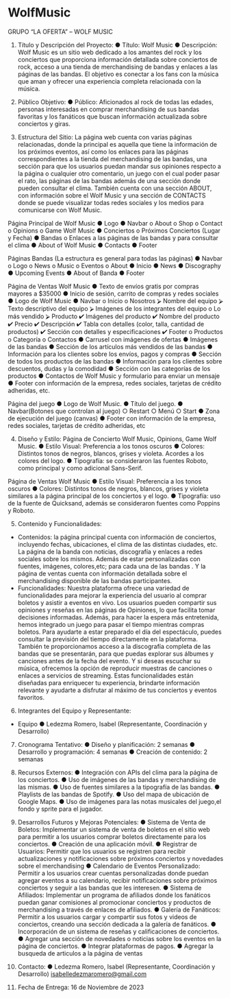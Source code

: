 # WolfMusic

GRUPO “LA OFERTA” – WOLF MUSIC
1. Título y Descripción del Proyecto:
●	Título: Wolf Music
●	Descripción: Wolf Music es un sitio web dedicado a los amantes del rock y los conciertos que proporciona información detallada sobre conciertos de rock, acceso a una tienda de merchandising de bandas y enlaces a las páginas de las bandas. El objetivo es conectar a los fans con la música que aman y ofrecer una experiencia completa relacionada con la música.

2. Público Objetivo:
●	Público: Aficionados al rock de todas las edades, personas interesadas en comprar merchandising de sus bandas favoritas y los fanáticos que buscan información actualizada sobre conciertos y giras.

3. Estructura del Sitio:
La página web cuenta con varias páginas relacionadas, donde la principal es aquella que tiene la información de los próximos eventos, así como los enlaces para las páginas correspondientes a la tienda del merchandising de las bandas, una sección para que los usuarios puedan mandar sus opiniones respecto a la página o cualquier otro comentario, un juego con el cual poder pasar el rato, las páginas de las bandas además de una sección donde pueden consultar el clima. También cuenta con una sección ABOUT, con información sobre el Wolf Music y una sección de CONTACTS donde se puede visualizar todas redes sociales y los medios para comunicarse con Wolf Music.

Página Principal de Wolf Music
●	Logo
●	Navbar
      o	About
      o	Shop
      o	Contact
      o	Opinions
      o	Game Wolf Music
●	Conciertos 
      o	Próximos Conciertos (Lugar y Fecha)
●	Bandas
      o	Enlaces a las páginas de las bandas y para consultar el clima
●	About of Wolf Music
●	Contacts
●	Footer

Páginas Bandas (La estructura es general para todas las páginas)
●	Navbar
      o	Logo
      o	News
      o	Music
      o	Eventos
      o	About
●	Inicio
●	News
●	Discography
●	Upcoming Events
●	About of Banda
●	Footer

Página de Ventas Wolf Music
●	Texto de envíos gratis por compras mayores a $35000
●	Inicio de sesión, carrito de compras y redes sociales
●	Logo de Wolf Music
●	Navbar
      o	Inicio
      o	Nosotros
            ⮚	Nombre del equipo
            ⮚	Texto descriptivo del equipo
            ⮚	Imágenes de los integrantes del equipo
      o	Lo más vendido
           ⮚	Producto
                ✔	Imágenes del producto
                ✔	Nombre del producto
                ✔	Precio
                ✔	Descripción
                ✔	Tabla con detalles (color, talla, cantidad de productos)
                ✔	Sección con detalles y especificaciones
                ✔	Footer
      o	Productos 
      o	Categoría
      o	Contactos
●	Carrusel con imágenes de ofertas
●	Imágenes de las bandas
●	Sección de los artículos más vendidos de las bandas
●	Información para los clientes sobre los envíos, pagos y compras
●	Sección de todos los productos de las bandas
●	Información para los clientes sobre descuentos, dudas y la comodidad
●	Sección con las categorías de los productos
●	Contactos de Wolf Music y formulario para enviar un mensaje
●	Footer con información de la empresa, redes sociales, tarjetas de crédito adheridas, etc.

Página del juego
●	Logo de Wolf Music.
●	Título del juego.
●	Navbar(Botones que controlan al juego)
      ○	Restart
      ○	Menú
      ○	Start
●	Zona de ejecución del juego (canvas)
●	Footer con información de la empresa, redes sociales, tarjetas de crédito adheridas, etc

4. Diseño y Estilo:
Página de Concierto Wolf Music, Opinions, Game Wolf Music.
●	Estilo Visual: Preferencia a los tonos oscuros 
●	Colores: Distintos tonos de negros, blancos, grises y violeta. Acordes a los colores del logo.
●	Tipografía: se consideraron las fuentes Roboto, como principal y como adicional Sans-Serif.

Página de Ventas Wolf Music
●	Estilo Visual: Preferencia a los tonos oscuros 
●	Colores: Distintos tonos de negros, blancos, grises y violeta similares a la página principal de los conciertos y el logo.
●	Tipografía: uso de la fuente de Quicksand, además se consideraron fuentes como Poppins y Roboto.

5. Contenido y Funcionalidades:
- Contenidos: la página principal cuenta con información de conciertos, incluyendo fechas, ubicaciones, el clima de las distintas ciudades, etc. La página de la banda con noticias, discografía y enlaces a redes sociales sobre los mismos. Además de estar personalizadas con fuentes, imágenes, colores,etc; para cada una de las bandas . Y la página de ventas cuenta con información detallada sobre el merchandising disponible de las bandas participantes. 
- Funcionalidades: Nuestra plataforma ofrece una variedad de funcionalidades para mejorar la experiencia del usuario al comprar boletos y asistir a eventos en vivo. Los usuarios pueden compartir sus opiniones y reseñas en las páginas de Opiniones, lo que facilita tomar decisiones informadas. Además, para hacer la espera más entretenida, hemos integrado un juego para pasar el tiempo mientras compras boletos.
Para ayudarte a estar preparado el día del espectáculo, puedes consultar la previsión del tiempo directamente en la plataforma. También te proporcionamos acceso a la discografía completa de las bandas que se presentarán, para que puedas explorar sus álbumes y canciones antes de la fecha del evento. Y si deseas escuchar su música, ofrecemos la opción de reproducir muestras de canciones o enlaces a servicios de streaming.
Estas funcionalidades están diseñadas para enriquecer tu experiencia, brindarte información relevante y ayudarte a disfrutar al máximo de tus conciertos y eventos favoritos.

6. Integrantes del Equipo y Representante:
- Equipo
●	Ledezma Romero, Isabel (Representante, Coordinación y Desarrollo)

7. Cronograma Tentativo:
●	Diseño y planificación: 2 semanas
●	Desarrollo y programación: 4 semanas
●	Creación de contenido: 2 semanas

8. Recursos Externos:
●	Integración con APIs del clima para la página de los conciertos.
●	Uso de imágenes de las bandas y merchandising de las mismas. 
●	Uso de fuentes similares a la tipografía de las bandas.
●	Playlists de las bandas de Spotify.
●	Uso del mapa de ubicación de Google Maps.
●	Uso de imágenes para las notas musicales del juego,el fondo y sprite para el jugador. 

9. Desarrollos Futuros y Mejoras Potenciales:
●	Sistema de Venta de Boletos: Implementar un sistema de venta de boletos en el sitio web para permitir a los usuarios comprar boletos directamente para los conciertos.
●	Creación de una aplicación móvil.
●	Registrar de Usuarios: Permitir que los usuarios se registren para recibir actualizaciones y notificaciones sobre próximos conciertos y novedades sobre el merchandising
●	Calendario de Eventos Personalizado: Permitir a los usuarios crear cuentas personalizadas donde puedan agregar eventos a su calendario, recibir notificaciones sobre próximos conciertos y seguir a las bandas que les interesen.
●	Sistema de Afiliados: Implementar un programa de afiliados donde los fanáticos puedan ganar comisiones al promocionar conciertos y productos de merchandising a través de enlaces de afiliados.
●	Galería de Fanáticos: Permitir a los usuarios cargar y compartir sus fotos y videos de conciertos, creando una sección dedicada a la galería de fanáticos.
●	Incorporación de un sistema de reseñas y calificaciones de conciertos.
●	Agregar una sección de novedades o noticias sobre los eventos en la página de conciertos.
●	Integrar plataformas de pagos.
●	Agregar la busqueda de articulos a la página de ventas

10. Contacto:
●	Ledezma Romero, Isabel (Representante, Coordinación y Desarrollo) isabelledezmaromero@gmail.com

11. Fecha de Entrega:
16 de Noviembre de 2023
